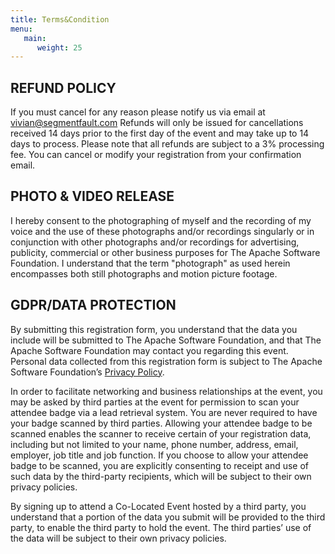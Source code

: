 ```yaml
---
title: Terms&Condition
menu:
   main:
      weight: 25
---
```


## REFUND POLICY

If you must cancel for any reason please notify us via email at <vivian@segmentfault.com> Refunds will only be issued for cancellations received 14 days prior to the first day of the event and may take up to 14 days to process. Please note that all refunds are subject to a 3% processing fee.
You can cancel or modify your registration from your confirmation email.

## PHOTO & VIDEO RELEASE

I hereby consent to the photographing of myself and the recording of my voice and the use of these photographs and/or recordings singularly or in conjunction with other photographs and/or recordings for advertising, publicity, commercial or other business purposes for The Apache Software Foundation. I understand that the term "photograph" as used herein encompasses both still photographs and motion picture footage.

## GDPR/DATA PROTECTION

By submitting this registration form, you understand that the data you include will be submitted to The Apache Software Foundation, and that The Apache Software Foundation may contact you regarding this event. Personal data collected from this registration form is subject to The Apache Software Foundation’s [Privacy Policy](https://privacy.apache.org/policies/privacy-policy-public.html).

In order to facilitate networking and business relationships at the event, you may be asked by third parties at the event for permission to scan your attendee badge via a lead retrieval system. You are never required to have your badge scanned by third parties. Allowing your attendee badge to be scanned enables the scanner to receive certain of your registration data, including but not limited to your name, phone number, address, email, employer, job title and job function. If you choose to allow your attendee badge to be scanned, you are explicitly consenting to receipt and use of such data by the third-party recipients, which will be subject to their own privacy policies.

By signing up to attend a Co-Located Event hosted by a third party, you understand that a portion of the data you submit will be provided to the third party, to enable the third party to hold the event. The third parties’ use of the data will be subject to their own privacy policies.
